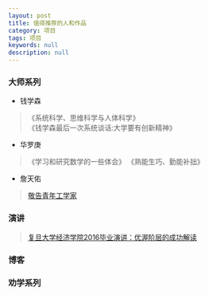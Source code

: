 ```yaml
---
layout: post
title: 值得推荐的人和作品
category: 项目
tags: 项目
keywords: null
description: null
---
```


### 大师系列
- 钱学森 
>《系统科学、思维科学与人体科学》  
>《钱学森最后一次系统谈话:大学要有创新精神》
- 华罗庚
>《学习和研究数学的一些体会》
>《熟能生巧、勤能补拙》
- 詹天佑
>[敬告青年工学家](https://www.douban.com/note/736483377/)



### 演讲

> [复旦大学经济学院2016毕业演讲：优渥阶层的成功解读](https://www.thepaper.cn/newsDetail_forward_1484643)

### 博客

### 劝学系列


